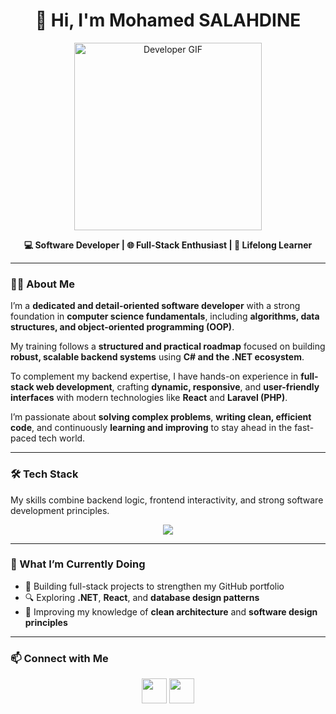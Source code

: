 <h1 align="center">👋 Hi, I'm Mohamed SALAHDINE</h1>

<p align="center">
  <img src="https://raw.githubusercontent.com/AyoubEssadek/AyoubEssadek/main/developer.gif" alt="Developer GIF" width="300"/>
</p>

<p align="center">
  <b>💻 Software Developer | 🌐 Full-Stack Enthusiast | 🚀 Lifelong Learner</b>
</p>

---

### 👨‍💻 About Me  

I’m a **dedicated and detail-oriented software developer** with a strong foundation in **computer science fundamentals**, including **algorithms, data structures, and object-oriented programming (OOP)**.  

My training follows a **structured and practical roadmap** focused on building **robust, scalable backend systems** using **C# and the .NET ecosystem**.  

To complement my backend expertise, I have hands-on experience in **full-stack web development**, crafting **dynamic, responsive**, and **user-friendly interfaces** with modern technologies like **React** and **Laravel (PHP)**.  

I’m passionate about **solving complex problems**, **writing clean, efficient code**, and continuously **learning and improving** to stay ahead in the fast-paced tech world.

---

### 🛠️ Tech Stack  

My skills combine backend logic, frontend interactivity, and strong software development principles.  

<p align="center">
  <a href="https://skillicons.dev">
    <img src="https://skillicons.dev/icons?i=cpp,cs,dotnet,php,laravel,react,js,html,css,bootstrap,mysql,mongodb,git,linux,figma&perline=5" />
  </a>
</p>

---

### 🌟 What I’m Currently Doing  
- 🚧 Building full-stack projects to strengthen my GitHub portfolio  
- 🔍 Exploring **.NET**, **React**, and **database design patterns**  
- 📘 Improving my knowledge of **clean architecture** and **software design principles**

---

### 📫 Connect with Me  

<p align="center">
  <a href="https://linkedin.com/in/mohamed-salahdine"><img src="https://skillicons.dev/icons?i=linkedin" width="40" /></a>
  <a href="mailto:salahmed.official@gmail.com"><img src="https://cdn-icons-png.flaticon.com/512/732/732200.png" width="40" /></a>
</p>
